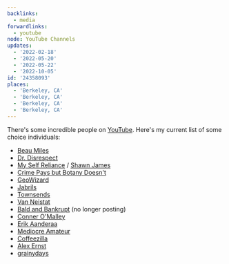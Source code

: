 ```yaml
---
backlinks:
  - media
forwardlinks:
  - youtube
node: YouTube Channels
updates:
  - '2022-02-18'
  - '2022-05-20'
  - '2022-05-22'
  - '2022-10-05'
id: '24358093'
places:
  - 'Berkeley, CA'
  - 'Berkeley, CA'
  - 'Berkeley, CA'
  - 'Berkeley, CA'
---
```


There's some incredible people on [YouTube](youtube.md). Here's my current list of some choice individuals:  

- [Beau Miles](https://www.youtube.com/c/BeauMiles)
- [Dr. Disrespect](https://www.youtube.com/c/DrDisRespect)
- [My Self Reliance](https://www.youtube.com/c/ShawnJamesMySelfReliance) / [Shawn James](https://www.youtube.com/c/ShawnJames1) 
- [Crime Pays but Botany Doesn't](https://www.youtube.com/c/CrimePaysButBotanyDoesnt)
- [GeoWizard](https://www.youtube.com/c/GeoWizard)
- [Jabrils](https://www.youtube.com/c/Jabrils)
- [Townsends](https://www.youtube.com/user/jastownsendandson)
- [Van Neistat](https://www.youtube.com/user/VanNeistat)
- [Bald and Bankrupt](https://www.youtube.com/c/baldandbankrupt) (no longer posting)
- [Conner O'Malley](https://www.youtube.com/user/omalleyrock)
- [Erik Aanderaa](https://www.youtube.com/c/ErikAanderaa)
- [Mediocre Amateur](https://www.youtube.com/c/MediocreAmateur)
- [Coffeezilla](https://www.youtube.com/c/Coffeezilla)
- [Alex Ernst](https://www.youtube.com/user/TheAlexErnstShow)
- [grainydays](https://www.youtube.com/c/grainydaysss)
